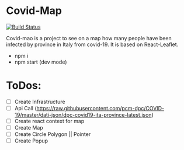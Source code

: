# Covid-Map

[![Build Status](https://travis-ci.org/joemccann/dillinger.svg?branch=master)](https://travis-ci.org/joemccann/dillinger)

Covid-mao is a project to see on a map how many people have been infected by province in Italy from covid-19. It is based on React-Leaflet.

 - npm i
 - npm start (dev mode)

# ToDos:

- [ ] Create Infrastructure
- [ ] Api Call  (https://raw.githubusercontent.com/pcm-dpc/COVID-19/master/dati-json/dpc-covid19-ita-province-latest.json)
- [ ] Create react context for map
- [ ] Create Map
- [ ] Create Circle Polygon || Pointer
- [ ] Create Popup
